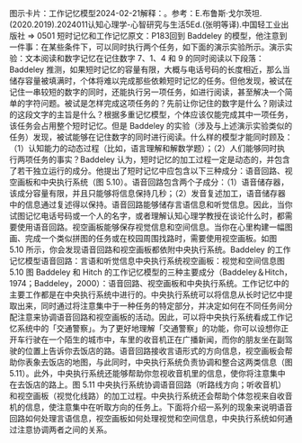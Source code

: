 

图示卡片：工作记忆模型2024-02-21解释：。参考：E.布鲁斯·戈尔茨坦.(2020.2019).2024011认知心理学-心智研究与生活5Ed.(张明等译).中国轻工业出版社 => 0501 短时记忆和工作记忆原文：P183回到 Baddeley 的模型，他注意到一件事：在某些条件下，可以同时执行两个任务，如下面的演示实验所示。演示实验：文本阅读和数字记忆在记住数字 7、1、4 和 9 的同时阅读以下段落：Baddeley 推测，如果短时记忆的容量有限，大概与电话号码的长度相近，那么当储存容量被填满时，个体将难以完成那些依赖短时记忆的任务。但他发现，被试在记住一串较短的数字的同时，还能执行另一项任务，如进行阅读，甚至解决一个简单的字符问题。被试是怎样完成这项任务的？先前让你记住的数字是什么？刚读过的这段文字的主旨是什么？根据多重记忆模型，个体应该仅能完成其中一项任务，该任务会占用整个短时记忆。但是 Baddeley 的实验（涉及与上述演示实验类似的任务）发现，被试能够在记住数字的同时进行阅读。什么样的模型才能同时顾及：（1）认知能力的动态过程（比如，语言理解和解数学题）；（2）人们能够同时执行两项任务的事实？Baddeley 认为，短时记忆的加工过程一定是动态的，并包含了若干独立运行的成分。他提出了短时记忆中应包含以下三种成分：语音回路、视空画板和中央执行系统（图 5.10）。语音回路包含两个子成分：（1）语音储存器，该成分容量有限，并且只能够将信息保持几秒；（2）发音复述加工，语音储存器中的信息通过复述得以保持。语音回路能够储存言语信息和听觉信息。因此，当你试图记忆电话号码或一个人的名字，或者理解认知心理学教授在谈论什么时，都需要使用语音回路。视空画板能够保存视觉信息和空间信息。当你在心里构建一幅图画、完成一个类似拼图的任务或在校园周围找路时，需要使用视空画板。如图 5.10 所示，你会发现语音回路和视空画板都依附中央执行系统。Baddeley 的工作记忆模型语音回路：言语和听觉信息中央执行系统视空画板：视觉和空间信息图 5.10 图 Baddeley 和 Hitch 的工作记忆模型的三种主要成分（Baddeley＆Hitch，1974；Baddeley，2000）：语音回路、视空画板和中央执行系统。工作记忆中的主要工作都是在中央执行系统中进行的。中央执行系统可以将信息从长时记忆中提取出来，同时通过将注意集中于一种任务的特定部分，并决定如何在不同任务间分配注意来协调语音回路和视空画板的活动。因此，可以将中央执行系统看成工作记忆系统中的「交通警察」。为了更好地理解「交通警察」的功能，你可以设想你正开车行驶在一个陌生的城市中，车里的收音机正在广播新闻，而你的朋友坐在副驾驶的位置上告诉你去饭店的路。语音回路接收言语形式的方向信息，视空画板会帮助你表象去饭店的地图，与此同时，中央执行系统负责协调和整合这两类信息（图 5.11）。此外，中央执行系统还能够帮助你忽视收音机里的信息，使你将注意集中在去饭店的路上。图 5.11 中央执行系统协调语音回路（听路线方向；听收音机）和视空画板（视觉化线路）的加工过程。中央执行系统还会帮助个体忽视来自收音机的信息，使注意集中在听取方向的任务上。下面将介绍一系列的现象来说明语音回路如何处理言语信息，视空画板如何处理视觉和空间信息，中央执行系统如何通过注意协调两者之间的关系。
